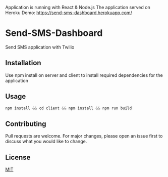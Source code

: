 

Application is running with React & Node.js
The application served on Heroku
Demo: https://send-sms-dashboard.herokuapp.com/

# Send-SMS-Dashboard

Send SMS application with Twilio 

## Installation

Use npm install on server and client to install required dependencies for the application 

## Usage

```node.js
npm install && cd client && npm install && npm run build

```

## Contributing

Pull requests are welcome. For major changes, please open an issue first
to discuss what you would like to change.

## License

[MIT](https://choosealicense.com/licenses/mit/)
